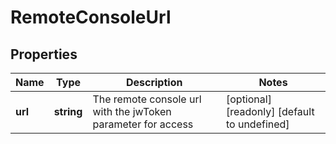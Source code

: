 # RemoteConsoleUrl

## Properties
| Name | Type | Description | Notes |
| ------------ | ------------- | ------------- | ------------- |
| **url** | **string** | The remote console url with the jwToken parameter for access | [optional] [readonly] [default to undefined] |


